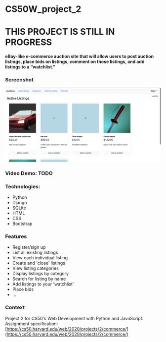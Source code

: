 # CS50W_project_2

# THIS PROJECT IS STILL IN PROGRESS

####  eBay-like e-commerce auction site that will allow users to post auction listings, place bids on listings, comment on those listings, and add listings to a “watchlist.”

### Screenshot
![screenshot](https://github.com/Nishijama/CS50W_project_2/blob/main/commerce/media/uploads/Commerce_screenshot.png?raw=true)

### Video Demo:  TODO

### Technologies:
* Python
* Django
* SQLite
* HTML
* CSS
* Bootstrap

### Features
* Register/sign up
* List all existing listings
* View each individual listing
* Create and 'close' listings
* View listing categories
* Display listings by category
* Search for listing by name
* Add listings to your 'watchlist'
* Place bids
* ...

### Context
Project 2 for CS50's Web Development with Python and JavaScript.
Assignment specification: [https://cs50.harvard.edu/web/2020/projects/2/commerce/](https://cs50.harvard.edu/web/2020/projects/2/commerce/)


